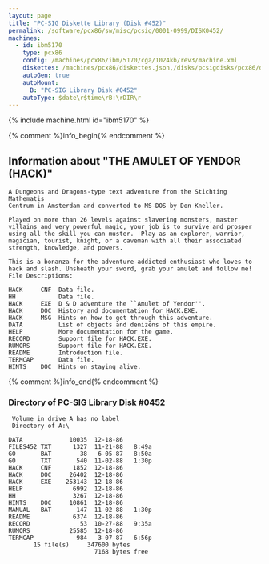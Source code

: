 ```yaml
---
layout: page
title: "PC-SIG Diskette Library (Disk #452)"
permalink: /software/pcx86/sw/misc/pcsig/0001-0999/DISK0452/
machines:
  - id: ibm5170
    type: pcx86
    config: /machines/pcx86/ibm/5170/cga/1024kb/rev3/machine.xml
    diskettes: /machines/pcx86/diskettes.json,/disks/pcsigdisks/pcx86/diskettes.json
    autoGen: true
    autoMount:
      B: "PC-SIG Library Disk #0452"
    autoType: $date\r$time\rB:\rDIR\r
---
```


{% include machine.html id="ibm5170" %}

{% comment %}info_begin{% endcomment %}

## Information about "THE AMULET OF YENDOR (HACK)"

    A Dungeons and Dragons-type text adventure from the Stichting Mathematis
    Centrum in Amsterdam and converted to MS-DOS by Don Kneller.
    
    Played on more than 26 levels against slavering monsters, master
    villains and very powerful magic, your job is to survive and prosper
    using all the skill you can muster.  Play as an explorer, warrior,
    magician, tourist, knight, or a caveman with all their associated
    strength, knowledge, and powers.
    
    This is a bonanza for the adventure-addicted enthusiast who loves to
    hack and slash. Unsheath your sword, grab your amulet and follow me!
    File Descriptions:
    
    HACK     CNF  Data file.
    HH            Data file.
    HACK     EXE  D & D adventure the ``Amulet of Yendor''.
    HACK     DOC  History and documentation for HACK.EXE.
    HACK     MSG  Hints on how to get through this adventure.
    DATA          List of objects and denizens of this empire.
    HELP          More documentation for the game.
    RECORD        Support file for HACK.EXE.
    RUMORS        Support file for HACK.EXE.
    README        Introduction file.
    TERMCAP       Data file.
    HINTS    DOC  Hints on staying alive.
{% comment %}info_end{% endcomment %}


### Directory of PC-SIG Library Disk #0452

     Volume in drive A has no label
     Directory of A:\

    DATA             10035  12-18-86
    FILES452 TXT      1327  11-21-88   8:49a
    GO       BAT        38   6-05-87   8:50a
    GO       TXT       540  11-02-88   1:30p
    HACK     CNF      1852  12-18-86
    HACK     DOC     26402  12-18-86
    HACK     EXE    253143  12-18-86
    HELP              6992  12-18-86
    HH                3267  12-18-86
    HINTS    DOC     10861  12-18-86
    MANUAL   BAT       147  11-02-88   1:30p
    README            6374  12-18-86
    RECORD              53  10-27-88   9:35a
    RUMORS           25585  12-18-86
    TERMCAP            984   3-07-87   6:56p
           15 file(s)     347600 bytes
                            7168 bytes free
